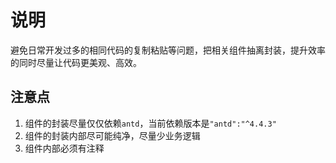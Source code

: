 # 说明

避免日常开发过多的相同代码的复制粘贴等问题，把相关组件抽离封装，提升效率的同时尽量让代码更美观、高效。

## 注意点

1. 组件的封装尽量仅仅依赖`antd`，当前依赖版本是`"antd":"^4.4.3"`
2. 组件的封装内部尽可能纯净，尽量少业务逻辑
3. 组件内部必须有注释
